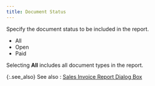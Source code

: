 ```yaml
---
title: Document Status
---
```



Specify the document status to be included in the report.

- All
- Open
- Paid



Selecting **All** includes all document  types in the report.


{:.see_also}
See also
: [Sales  Invoice Report Dialog Box](JavaScript:RelatedTopics1.Click())<!--Metadata type="DesignerControl" startspan
<object CLASSID="clsid:ADB880A6-D8FF-11CF-9377-00AA003B7A11"
	ID=RelatedTopics1
	TYPE="application/x-oleobject">
</object>-->

<object classid="clsid:ADB880A6-D8FF-11CF-9377-00AA003B7A11" id="RelatedTopics1" type="application/x-oleobject"> 
 <param name="Command" value="Related Topics">
<param name="Window" value="second">
<param name="Item1" value="Sales Invoice Report Dialog Box;{{site.rpt_chm}}/misc/sales_invoice_report_dialog_box.html">
</object><!--Metadata type="DesignerControl" endspan-->
